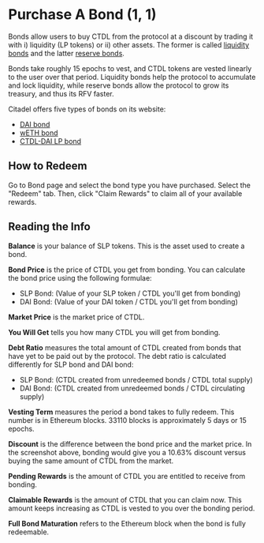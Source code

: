 # Purchase A Bond (1, 1)

Bonds allow users to buy CTDL from the protocol at a discount by trading it with i) liquidity (LP tokens) or ii) other assets. The former is called [liquidity bonds](../../contracts/bonds.md#ctdl-dai-lp-bond) and the latter [reserve bonds](bond\_dai.md).

Bonds take roughly 15 epochs to vest, and CTDL tokens are vested linearly to the user over that period. Liquidity bonds help the protocol to accumulate and lock liquidity, while reserve bonds allow the protocol to grow its treasury, and thus its RFV faster.

Citadel offers five types of bonds on its website:

* [DAI bond](bond\_dai.md)
* [wETH bond](bond\_weth.md)
* [CTDL-DAI LP bond](ohm-dai-lp-bond.md)

## **How to Redeem**

Go to Bond page and select the bond type you have purchased. Select the "Redeem" tab. Then, click "Claim Rewards" to claim all of your available rewards.

## Reading the Info

**Balance** is your balance of SLP tokens. This is the asset used to create a bond.

**Bond Price** is the price of CTDL you get from bonding. You can calculate the bond price using the following formulae:

* SLP Bond: (Value of your SLP token / CTDL you'll get from bonding)
* DAI Bond: (Value of your DAI token / CTDL you'll get from bonding)

**Market Price** is the market price of CTDL.

**You Will Get** tells you how many CTDL you will get from bonding.

**Debt Ratio** measures the total amount of CTDL created from bonds that have yet to be paid out by the protocol. The debt ratio is calculated differently for SLP bond and DAI bond:

* SLP Bond: (CTDL created from unredeemed bonds / CTDL total supply)
* DAI Bond: (CTDL created from unredeemed bonds / CTDL circulating supply)

**Vesting Term** measures the period a bond takes to fully redeem. This number is in Ethereum blocks. 33110 blocks is approximately 5 days or 15 epochs.

**Discount** is the difference between the bond price and the market price. In the screenshot above, bonding would give you a 10.63% discount versus buying the same amount of CTDL from the market.

**Pending Rewards** is the amount of CTDL you are entitled to receive from bonding.

**Claimable Rewards** is the amount of CTDL that you can claim now. This amount keeps increasing as CTDL is vested to you over the bonding period.

**Full Bond Maturation** refers to the Ethereum block when the bond is fully redeemable.
